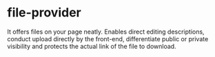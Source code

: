 # file-provider
It offers files on your page neatly. Enables direct editing descriptions, conduct upload directly by the front-end, differentiate public or private visibility and protects the actual link of the file to download.
